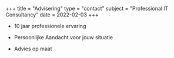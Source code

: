 +++
title = "Advisering"
type = "contact"
subject = "Professional IT Consultancy"
date = 2022-02-03
+++

* 10 jaar professionele ervaring

* Persoonlijke Aandacht voor jouw situatie

* Advies op maat
